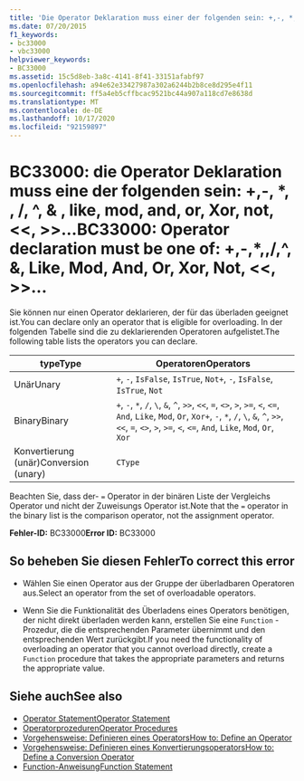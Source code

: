 ```yaml
---
title: 'Die Operator Deklaration muss einer der folgenden sein: +,-, *,-,-, ^, &amp; , like, mod, and, or, Xor, not,  <<,  >>, =,  <>, <, <=, >, >=, CType, IsTrue, IsFalse'
ms.date: 07/20/2015
f1_keywords:
- bc33000
- vbc33000
helpviewer_keywords:
- BC33000
ms.assetid: 15c5d8eb-3a8c-4141-8f41-33151afabf97
ms.openlocfilehash: a94e62e33427987a302a6244b2b8ce8d295e4f11
ms.sourcegitcommit: ff5a4eb5cffbcac9521bc44a907a118cd7e8638d
ms.translationtype: MT
ms.contentlocale: de-DE
ms.lasthandoff: 10/17/2020
ms.locfileid: "92159897"
---
```

# <a name="bc33000-operator-declaration-must-be-one-of----amp-like-mod-and-or-xor-not--"></a><span data-ttu-id="5e08d-102">BC33000: die Operator Deklaration muss eine der folgenden sein: +,-, \*, \, /, ^, &amp; , like, mod, and, or, Xor, not, \<\<, >>...</span><span class="sxs-lookup"><span data-stu-id="5e08d-102">BC33000: Operator declaration must be one of:  +,-,\*,\,/,^, &amp;, Like, Mod, And, Or, Xor, Not, \<\<, >>...</span></span>

<span data-ttu-id="5e08d-103">Sie können nur einen Operator deklarieren, der für das überladen geeignet ist.</span><span class="sxs-lookup"><span data-stu-id="5e08d-103">You can declare only an operator that is eligible for overloading.</span></span> <span data-ttu-id="5e08d-104">In der folgenden Tabelle sind die zu deklarierenden Operatoren aufgelistet.</span><span class="sxs-lookup"><span data-stu-id="5e08d-104">The following table lists the operators you can declare.</span></span>

|<span data-ttu-id="5e08d-105">type</span><span class="sxs-lookup"><span data-stu-id="5e08d-105">Type</span></span>|<span data-ttu-id="5e08d-106">Operatoren</span><span class="sxs-lookup"><span data-stu-id="5e08d-106">Operators</span></span>|
|----------|---------------|
|<span data-ttu-id="5e08d-107">Unär</span><span class="sxs-lookup"><span data-stu-id="5e08d-107">Unary</span></span>|<span data-ttu-id="5e08d-108">`+`, `-`, `IsFalse`, `IsTrue`, `Not`</span><span class="sxs-lookup"><span data-stu-id="5e08d-108">`+`, `-`, `IsFalse`, `IsTrue`, `Not`</span></span>|
|<span data-ttu-id="5e08d-109">Binary</span><span class="sxs-lookup"><span data-stu-id="5e08d-109">Binary</span></span>|<span data-ttu-id="5e08d-110">`+`, `-`, `*`, `/`, `\`, `&`, `^`, `>>`, `<<`, `=`, `<>`, `>`, `>=`, `<`, `<=`, `And`, `Like`, `Mod`, `Or`, `Xor`</span><span class="sxs-lookup"><span data-stu-id="5e08d-110">`+`, `-`, `*`, `/`, `\`, `&`, `^`, `>>`, `<<`, `=`, `<>`, `>`, `>=`, `<`, `<=`, `And`, `Like`, `Mod`, `Or`, `Xor`</span></span>|
|<span data-ttu-id="5e08d-111">Konvertierung (unär)</span><span class="sxs-lookup"><span data-stu-id="5e08d-111">Conversion (unary)</span></span>|`CType`|

 <span data-ttu-id="5e08d-112">Beachten Sie, dass der- `=` Operator in der binären Liste der Vergleichs Operator und nicht der Zuweisungs Operator ist.</span><span class="sxs-lookup"><span data-stu-id="5e08d-112">Note that the `=` operator in the binary list is the comparison operator, not the assignment operator.</span></span>

 <span data-ttu-id="5e08d-113">**Fehler-ID:** BC33000</span><span class="sxs-lookup"><span data-stu-id="5e08d-113">**Error ID:** BC33000</span></span>

## <a name="to-correct-this-error"></a><span data-ttu-id="5e08d-114">So beheben Sie diesen Fehler</span><span class="sxs-lookup"><span data-stu-id="5e08d-114">To correct this error</span></span>

- <span data-ttu-id="5e08d-115">Wählen Sie einen Operator aus der Gruppe der überladbaren Operatoren aus.</span><span class="sxs-lookup"><span data-stu-id="5e08d-115">Select an operator from the set of overloadable operators.</span></span>

- <span data-ttu-id="5e08d-116">Wenn Sie die Funktionalität des Überladens eines Operators benötigen, der nicht direkt überladen werden kann, erstellen Sie eine `Function` -Prozedur, die die entsprechenden Parameter übernimmt und den entsprechenden Wert zurückgibt.</span><span class="sxs-lookup"><span data-stu-id="5e08d-116">If you need the functionality of overloading an operator that you cannot overload directly, create a `Function` procedure that takes the appropriate parameters and returns the appropriate value.</span></span>

## <a name="see-also"></a><span data-ttu-id="5e08d-117">Siehe auch</span><span class="sxs-lookup"><span data-stu-id="5e08d-117">See also</span></span>

- [<span data-ttu-id="5e08d-118">Operator Statement</span><span class="sxs-lookup"><span data-stu-id="5e08d-118">Operator Statement</span></span>](../statements/operator-statement.md)
- [<span data-ttu-id="5e08d-119">Operatorprozeduren</span><span class="sxs-lookup"><span data-stu-id="5e08d-119">Operator Procedures</span></span>](../../programming-guide/language-features/procedures/operator-procedures.md)
- [<span data-ttu-id="5e08d-120">Vorgehensweise: Definieren eines Operators</span><span class="sxs-lookup"><span data-stu-id="5e08d-120">How to: Define an Operator</span></span>](../../programming-guide/language-features/procedures/how-to-define-an-operator.md)
- [<span data-ttu-id="5e08d-121">Vorgehensweise: Definieren eines Konvertierungsoperators</span><span class="sxs-lookup"><span data-stu-id="5e08d-121">How to: Define a Conversion Operator</span></span>](../../programming-guide/language-features/procedures/how-to-define-a-conversion-operator.md)
- [<span data-ttu-id="5e08d-122">Function-Anweisung</span><span class="sxs-lookup"><span data-stu-id="5e08d-122">Function Statement</span></span>](../statements/function-statement.md)
